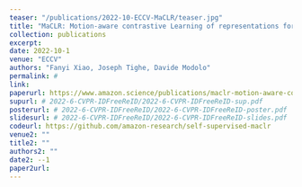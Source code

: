 ```yaml
---
teaser: "/publications/2022-10-ECCV-MaCLR/teaser.jpg"
title: "MaCLR: Motion-aware contrastive Learning of representations for videos"
collection: publications
excerpt:
date: 2022-10-1
venue: "ECCV"
authors: "Fanyi Xiao, Joseph Tighe, Davide Modolo"
permalink: #
link:
paperurl: https://www.amazon.science/publications/maclr-motion-aware-contrastive-learning-of-representations-for-videos
supurl: # 2022-6-CVPR-IDFreeReID/2022-6-CVPR-IDFreeReID-sup.pdf
posterurl: # 2022-6-CVPR-IDFreeReID/2022-6-CVPR-IDFreeReID-poster.pdf
slidesurl: # 2022-6-CVPR-IDFreeReID/2022-6-CVPR-IDFreeReID-slides.pdf
codeurl: https://github.com/amazon-research/self-supervised-maclr
venue2: ""
title2: ""
authors2: ""
date2: --1
paper2url:
---
```



